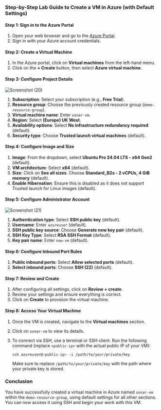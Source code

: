 
### Step-by-Step Lab Guide to Create a VM in Azure (with Default Settings)

#### Step 1: Sign in to the Azure Portal
1. Open your web browser and go to the [Azure Portal](https://portal.azure.com).
2. Sign in with your Azure account credentials.

#### Step 2: Create a Virtual Machine
1. In the Azure portal, click on **Virtual machines** from the left-hand menu.
2. Click on the **+ Create** button, then select **Azure virtual machine**.

#### Step 3: Configure Project Details

![Screenshot (20)](https://github.com/user-attachments/assets/9ada7dfa-2ecd-490d-9dbb-0cfe262e2072)


1. **Subscription**: Select your subscription (e.g., **Free Trial**).
2. **Resource group**: Choose the previously created resource group (`demo-resource-group`).
3. **Virtual machine name**: Enter `sonar-vm`.
4. **Region**: Select **(Europe) UK West**.
5. **Availability options**: Select **No infrastructure redundancy required** (default).
6. **Security type**: Choose **Trusted launch virtual machines** (default).

#### Step 4: Configure Image and Size
1. **Image**: From the dropdown, select **Ubuntu Pro 24.04 LTS - x64 Gen2** (default).
2. **VM architecture**: Select **x64** (default).
3. **Size**: Click on **See all sizes**. Choose **Standard_B2s - 2 vCPUs, 4 GiB memory** (default).
4. **Enable Hibernation**: Ensure this is disabled as it does not support Trusted launch for Linux images (default).

#### Step 5: Configure Administrator Account

![Screenshot (21)](https://github.com/user-attachments/assets/4fa08561-6ba6-4c36-97c7-61b318efa759)

1. **Authentication type**: Select **SSH public key** (default).
2. **Username**: Enter `azureuser` (default).
3. **SSH public key source**: Choose **Generate new key pair** (default).
4. **SSH Key Type**: Select **RSA SSH Format** (default).
5. **Key pair name**: Enter `new-vm` (default).

#### Step 6: Configure Inbound Port Rules
1. **Public inbound ports**: Select **Allow selected ports** (default).
2. **Select inbound ports**: Choose **SSH (22)** (default).

#### Step 7: Review and Create
1. After configuring all settings, click on **Review + create**.
2. Review your settings and ensure everything is correct.
3. Click on **Create** to provision the virtual machine.

#### Step 8: Access Your Virtual Machine
1. Once the VM is created, navigate to the **Virtual machines** section.
2. Click on `sonar-vm` to view its details.
3. To connect via SSH, use a terminal or SSH client. Run the following command (replace `<public-ip>` with the actual public IP of your VM):

   ```bash
   ssh azureuser@<public-ip> -i /path/to/your/private/key
   ```

   Make sure to replace `/path/to/your/private/key` with the path where your private key is stored.

### Conclusion
You have successfully created a virtual machine in Azure named `sonar-vm` within the `demo-resource-group`, using default settings for all other sections. You can now access it using SSH and begin your work with this VM.
